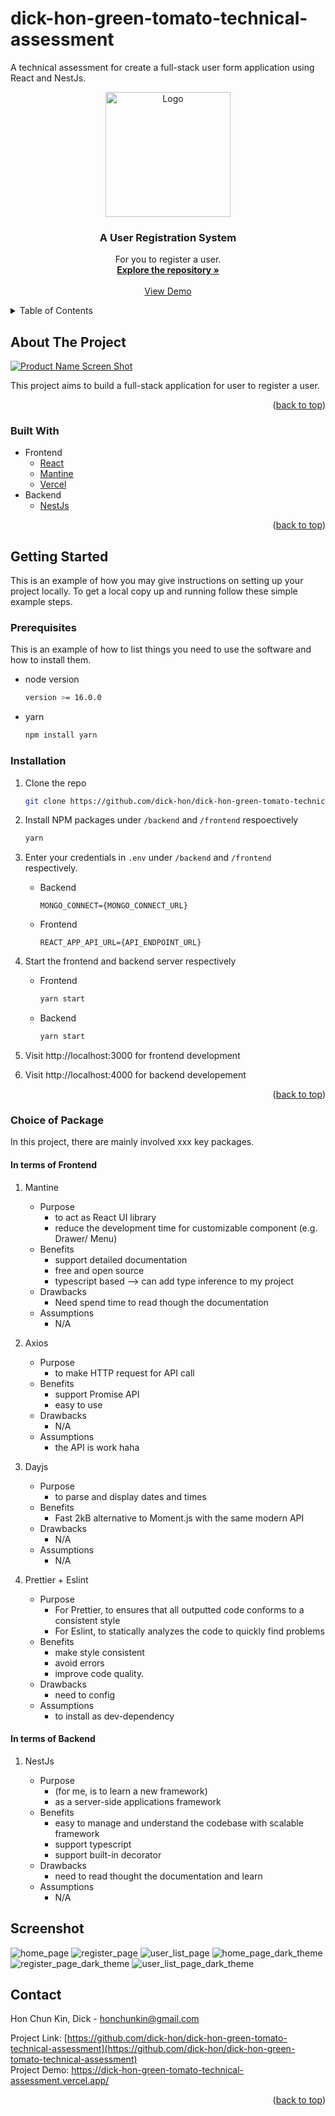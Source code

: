 # dick-hon-green-tomato-technical-assessment

A technical assessment for create a full-stack user form application using React and NestJs.

<div align="center">
  <a href="https://dick-hon-green-tomato-technical-assessment.vercel.app/">
    <img src="frontend/public/icon.png" alt="Logo" width="200" height="200">
  </a>

<h3 align="center">A User Registration System</h3>

  <p align="center">
    For you to register a user.
    <br />
    <a href="https://github.com/dick-hon/dick-hon-green-tomato-technical-assessment"><strong>Explore the repository »</strong></a>
    <br />
    <br />
    <a href="https://dick-hon-green-tomato-technical-assessment.vercel.app/">View Demo</a>
  </p>
</div>

<!-- TABLE OF CONTENTS -->
<details>
  <summary>Table of Contents</summary>
  <ol>
    <li>
      <a href="#about-the-project">About The Project</a>
      <ul>
        <li><a href="#built-with">Built With</a></li>
      </ul>
    </li>
    <li>
      <a href="#getting-started">Getting Started</a>
      <ul>
        <li><a href="#prerequisites">Prerequisites</a></li>
        <li><a href="#installation">Installation</a></li>
      </ul>
    </li>
    <li><a href="#choice-of-package-choice">Choice of Package</a></li>
    <li><a href="#screenshot">Screenshot</a></li>
    <li><a href="#contact">Contact</a></li>

  </ol>
</details>

<!-- ABOUT THE PROJECT -->

## About The Project

[![Product Name Screen Shot][product-screenshot]](https://dick-hon-green-tomato-technical-assessment.vercel.app/)

This project aims to build a full-stack application for user to register a user.

<p align="right">(<a href="#top">back to top</a>)</p>

### Built With

- Frontend
  - [React](https://reactjs.org/)
  - [Mantine](https://mantine.dev/)
  - [Vercel](https://www.vercel.com/)
- Backend
  - [NestJs](https://nestjs.com)

<p align="right">(<a href="#top">back to top</a>)</p>

<!-- GETTING STARTED -->

## Getting Started

This is an example of how you may give instructions on setting up your project locally.
To get a local copy up and running follow these simple example steps.

### Prerequisites

This is an example of how to list things you need to use the software and how to install them.

- node version

  ```sh
  version >= 16.0.0
  ```

- yarn
  ```sh
  npm install yarn
  ```

### Installation

1. Clone the repo
   ```sh
   git clone https://github.com/dick-hon/dick-hon-green-tomato-technical-assessment.git
   ```
2. Install NPM packages under `/backend` and `/frontend` respoectively
   ```sh
   yarn
   ```
3. Enter your credentials in `.env` under `/backend` and `/frontend` respectively.

   - Backend

     ```.env
     MONGO_CONNECT={MONGO_CONNECT_URL}
     ```

   - Frontend
     ```.env
     REACT_APP_API_URL={API_ENDPOINT_URL}
     ```

4. Start the frontend and backend server respectively
   - Frontend
     ```sh
     yarn start
     ```
   - Backend
     ```sh
     yarn start
     ```
5. Visit http://localhost:3000 for frontend development
6. Visit http://localhost:4000 for backend developement

<p align="right">(<a href="#top">back to top</a>)</p>

### Choice of Package

In this project, there are mainly involved xxx key packages.

#### In terms of Frontend

1. Mantine

   - Purpose
     - to act as React UI library
     - reduce the development time for customizable component (e.g. Drawer/ Menu)
   - Benefits
     - support detailed documentation
     - free and open source
     - typescript based --> can add type inference to my project
   - Drawbacks
     - Need spend time to read though the documentation
   - Assumptions
     - N/A

2. Axios

   - Purpose
     - to make HTTP request for API call
   - Benefits
     - support Promise API
     - easy to use
   - Drawbacks
     - N/A
   - Assumptions
     - the API is work haha

3. Dayjs

   - Purpose
     - to parse and display dates and times
   - Benefits
     - Fast 2kB alternative to Moment.js with the same modern API
   - Drawbacks
     - N/A
   - Assumptions
     - N/A

4. Prettier + Eslint

   - Purpose
     - For Prettier, to ensures that all outputted code conforms to a consistent style
     - For Eslint, to statically analyzes the code to quickly find problems
   - Benefits
     - make style consistent
     - avoid errors
     - improve code quality.
   - Drawbacks
     - need to config
   - Assumptions
     - to install as dev-dependency

#### In terms of Backend

1. NestJs

   - Purpose
     - (for me, is to learn a new framework)
     - as a server-side applications framework
   - Benefits
     - easy to manage and understand the codebase with scalable framework
     - support typescript
     - support built-in decorator
   - Drawbacks
     - need to read thought the documentation and learn
   - Assumptions
     - N/A

## Screenshot

   <img src="frontend/public/demo/home_page.png" alt="home_page" />
   <img src="frontend/public/demo/register_page.png" alt="register_page" />
   <img src="frontend/public/demo/user_list_page.png" alt="user_list_page" />
   <img src="frontend/public/demo/home_page_dark.png" alt="home_page_dark_theme" />
   <img src="frontend/public/demo/register_page_dark.png" alt="register_page_dark_theme" />
   <img src="frontend/public/demo/user_list_page_dark.png" alt="user_list_page_dark_theme" />
   
<!-- CONTACT -->

## Contact

Hon Chun Kin, Dick - honchunkin@gmail.com

Project Link: [https://github.com/dick-hon/dick-hon-green-tomato-technical-assessment](https://github.com/dick-hon/dick-hon-green-tomato-technical-assessment)
<br/>
Project Demo: https://dick-hon-green-tomato-technical-assessment.vercel.app/

<p align="right">(<a href="#top">back to top</a>)</p>

[product-screenshot]: frontend/public/demo/home_page.png
